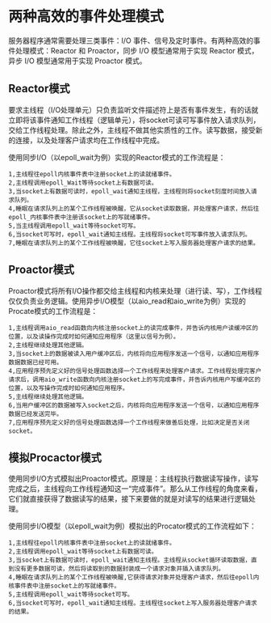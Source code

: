 # 两种高效的事件处理模式

服务器程序通常需要处理三类事件：I/O 事件、信号及定时事件。有两种高效的事件处理模式：Reactor 和 Proactor，同步 I/O 模型通常用于实现 Reactor 模式，异步 I/O 模型通常用于实现 Proactor 模式。

## Reactor模式

要求主线程（I/O处理单元）只负责监听文件描述符上是否有事件发生，有的话就立即将该事件通知工作线程（逻辑单元），将socket可读可写事件放入请求队列，交给工作线程处理。除此之外，主线程不做其他实质性的工作。读写数据，接受新的连接，以及处理客户请求均在工作线程中完成。

使用同步I/O（以epoll_wait为例）实现的Reactor模式的工作流程是：

    1,主线程往epoll内核事件表中注册socket上的读就绪事件。
    2,主线程调用epoll_Wait等待socket上有数据可读。
    3,当socket上有数据可读时，epoll_wait通知主线程，主线程则将socket刻度时间放入请求队列。
    4,睡眠在请求队列上的某个工作线程被唤醒，它从socket读取数据，并处理客户请求，然后往epoll_内核事件表中注册该socket上的写就绪事件。
    5,当主线程调用epoll_wait等待socket可写。
    6,当socket可写时，epoll_wait通知主线程。主线程将socket可写事件放入请求队列。
    7,睡眠在请求队列上的某个工作线程被唤醒，它往socket上写入服务器处理客户请求的结果。

## Proactor模式

Proactor模式将所有I/O操作都交给主线程和内核来处理（进行读、写），工作线程仅仅负责业务逻辑。使用异步I/O模型（以aio_read和aio_write为例）实现的Procate模式的工作流程是：

    1,主线程调用aio_read函数向内核注册socket上的读完成事件，并告诉内核用户读缓冲区的位置，以及读操作完成时如何通知应用程序（这里以信号为例）。
    2,主线程继续处理其他逻辑。
    3,当socket上的数据被读入用户缓冲区后，内核将向应用程序发送一个信号，以通知应用程序数据数据已经可用。
    4,应用程序预先定义好的信号处理函数选择一个工作线程来处理客户请求。工作线程处理完客户请求后，调用aio_write函数向内核注册socket上的写完成事件，并告诉内核用户写缓冲区的位置，以及写操作完成时如何通知应用程序。
    5,主线程继续处理其他逻辑。
    6,当用户缓冲区的数据被写入socket之后，内核将向应用程序发送一个信号，以通知应用程序数据已经发送完毕。
    7,应用程序预先定义好的信号处理函数选择一个工作线程来做善后处理，比如决定是否关闭socket。

## 模拟Procactor模式

使用同步I/O方式模拟出Proactor模式。原理是：主线程执行数据读写操作，读写完成之后，主线程向工作线程通知这一“完成事件”。那么从工作线程的角度来看，它们就直接获得了数据读写的结果，接下来要做的就是对读写的结果进行逻辑处理。

使用同步I/O模型（以epoll_wait为例）模拟出的Procator模式的工作流程如下：

    1,主线程往epoll内核事件表中注册socket上的读就绪事件。
    2,主线程调用epoll_wait等待socket上有数据可读。
    3,当socket上有数据可读时，epoll_wait通知主线程。主线程从socket循环读取数据，直到没有更多数据可读，然后将读取到的数据封装成一个请求对象并插入请求队列。
    4,睡眠在请求队列上的某个工作线程被唤醒,它获得请求对象并处理客户请求，然后往epoll内核事件表中注册socket上的写就绪事件。
    5,主线程调用epoll_wait等待socket可写。
    6,当socket可写时，epoll_wait通知主线程。主线程往socket上写入服务器处理客户请求的结果。
